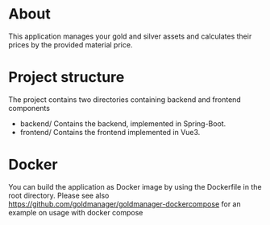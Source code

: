 # About
This application manages your gold and silver assets and calculates their prices by the provided material price.
# Project structure
The project contains two directories containing backend and frontend components
- backend/ Contains the backend, implemented in Spring-Boot.
- frontend/ Contains the frontend implemented in Vue3.
# Docker
You can build the application as Docker image by using the Dockerfile in the root directory.
Please see also https://github.com/goldmanager/goldmanager-dockercompose for an example on usage with docker compose
